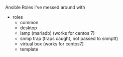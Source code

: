 Ansible Roles I've messed around with

- roles
  - common
  - desktop
  - lamp (mariadb) (works for centos 7)
  - snmp trap (traps caught, not passed to snmptt)
  - virtual box (works for centos7)
  - template

